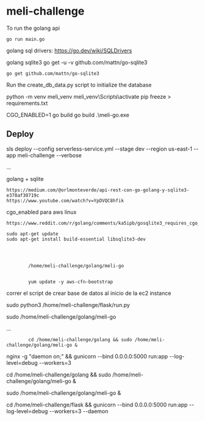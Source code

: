 # meli-challenge

To run the golang api

    go run main.go

golang sql drivers: https://go.dev/wiki/SQLDrivers

golang sqlite3
go get -u -v github.com/mattn/go-sqlite3

    go get github.com/mattn/go-sqlite3

Run the create_db_data.py script to initialize the database

python -m venv meli_venv
meli_venv\Scripts\activate
pip freeze > requirements.txt

CGO_ENABLED=1 go build
go build
.\meli-go.exe

## Deploy

sls deploy --config serverless-service.yml --stage dev --region us-east-1 --app meli-challenge --verbose

...

golang + sqlite

    https://medium.com/@orlmonteverde/api-rest-con-go-golang-y-sqlite3-e378af30719c
    https://www.youtube.com/watch?v=YpDVQC8hfik

cgo_enabled para aws linux

    https://www.reddit.com/r/golang/comments/ka5ipb/gosqlite3_requires_cgo_to_work/

    sudo apt-get update
    sudo apt-get install build-essential libsqlite3-dev




            /home/meli-challenge/golang/meli-go


            yum update -y aws-cfn-bootstrap

correr el script de crear base de datos al inicio de la ec2 instance

sudo python3 /home/meli-challenge/flask/run.py

sudo /home/meli-challenge/golang/meli-go

...

            cd /home/meli-challenge/golang && sudo /home/meli-challenge/golang/meli-go &

nginx -g "daemon on;" && gunicorn --bind 0.0.0.0:5000 run:app --log-level=debug --workers=3

cd /home/meli-challenge/golang && sudo /home/meli-challenge/golang/meli-go &

sudo /home/meli-challenge/golang/meli-go &

cd /home/meli-challenge/flask && gunicorn --bind 0.0.0.0:5000 run:app --log-level=debug --workers=3 --daemon
